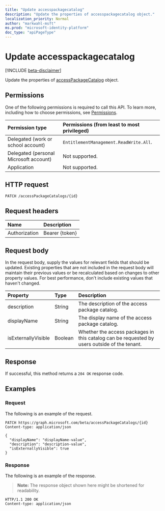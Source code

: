 ```yaml
---
title: "Update accesspackagecatalog"
description: "Update the properties of accesspackagecatalog object."
localization_priority: Normal
author: "markwahl-msft"
ms.prod: "microsoft-identity-platform"
doc_type: "apiPageType"
---
```


# Update accesspackagecatalog

[!INCLUDE [beta-disclaimer](../../includes/beta-disclaimer.md)]

Update the properties of [accessPackageCatalog](../resources/accesspackagecatalog.md) object.

## Permissions

One of the following permissions is required to call this API. To learn more, including how to choose permissions, see [Permissions](/graph/permissions-reference).

| Permission type                        | Permissions (from least to most privileged) |
|:---------------------------------------|:--------------------------------------------|
| Delegated (work or school account)     | `EntitlementManagement.ReadWrite.All`. |
| Delegated (personal Microsoft account) | Not supported. |
| Application                            | Not supported. |

## HTTP request

<!-- { "blockType": "ignored" } -->

```http
PATCH /accessPackageCatalogs/{id}
```

## Request headers

| Name       | Description|
|:-----------|:-----------|
| Authorization | Bearer {token} |

## Request body

In the request body, supply the values for relevant fields that should be updated. Existing properties that are not included in the request body will maintain their previous values or be recalculated based on changes to other property values. For best performance, don't include existing values that haven't changed.

| Property     | Type        | Description |
|:-------------|:------------|:------------|
|description|String|The description of the access package catalog.|
|displayName|String|The display name of the access package catalog.|
|isExternallyVisible|Boolean|Whether the access packages in this catalog can be requested by users outside of the tenant.|


## Response

If successful, this method returns a `204 OK` response code.

## Examples

### Request

The following is an example of the request.
<!-- {
  "blockType": "request",
  "name": "update_accesspackagecatalog"
}-->

```http
PATCH https://graph.microsoft.com/beta/accessPackageCatalogs/{id}
Content-type: application/json

{
  "displayName": "displayName-value",
  "description": "description-value",
  "isExternallyVisible": true
}
```

### Response

The following is an example of the response.

> **Note:** The response object shown here might be shortened for readability. 

<!-- {
  "blockType": "response",
  "truncated": true,
  "@odata.type": "microsoft.graph.accessPackageCatalog"
} -->

```http
HTTP/1.1 200 OK
Content-type: application/json

```

<!-- uuid: 16cd6b66-4b1a-43a1-adaf-3a886856ed98
2019-02-04 14:57:30 UTC -->
<!-- {
  "type": "#page.annotation",
  "description": "Update accesspackagecatalog",
  "keywords": "",
  "section": "documentation",
  "tocPath": ""
}-->
